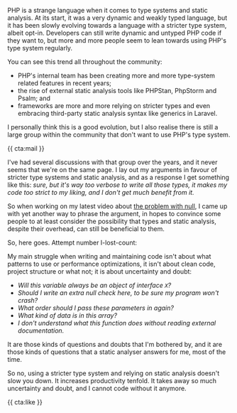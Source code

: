 PHP is a strange language when it comes to type systems and static analysis. At its start, it was a very dynamic and weakly typed language, but it has been slowly evolving towards a language with a stricter type system, albeit opt-in. Developers can still write dynamic and untyped PHP code if they want to, but more and more people seem to lean towards using PHP's type system regularly.

You can see this trend all throughout the community:

- PHP's internal team has been creating more and more type-system related features in recent years;
- the rise of external static analysis tools like PHPStan, PhpStorm and Psalm; and
- frameworks are more and more relying on stricter types and even embracing third-party static analysis syntax like generics in Laravel.

I personally think this is a good evolution, but I also realise there is still a large group within the community that don't want to use PHP's type system.

{{ cta:mail }}

I've had several discussions with that group over the years, and it never seems that we're on the same page. I lay out my arguments in favour of stricter type systems and static analysis, and as a response I get something like this: _sure, but it's way too verbose to write all those types, it makes my code too strict to my liking, and I don't get much benefit from it._

So when working on my latest video about [the problem with null](https://youtu.be/e0tstsbD4Ro), I came up with yet another way to phrase the argument, in hopes to convince some people to at least consider the possibility that types and static analysis, despite their overhead, can still be beneficial to them.

So, here goes. Attempt number I-lost-count:

My main struggle when writing and maintaining code isn't about what patterns to use or performance optimizations, it isn't about clean code, project structure or what not; it is about uncertainty and doubt: 

- _Will this variable always be an object of interface `X`?_
- _Should I write an extra null check here, to be sure my program won't crash?_
- _What order should I pass these parameters in again?_
- _What kind of data is in this array?_
- _I don't understand what this function does without reading external documentation._

It are those kinds of questions and doubts that I'm bothered by, and it are those kinds of questions that a static analyser answers for me, most of the time.

So no, using a stricter type system and relying on static analysis doesn't slow you down. It increases productivity tenfold. It takes away so much uncertainty and doubt, and I cannot code without it anymore. 

{{ cta:like }}
